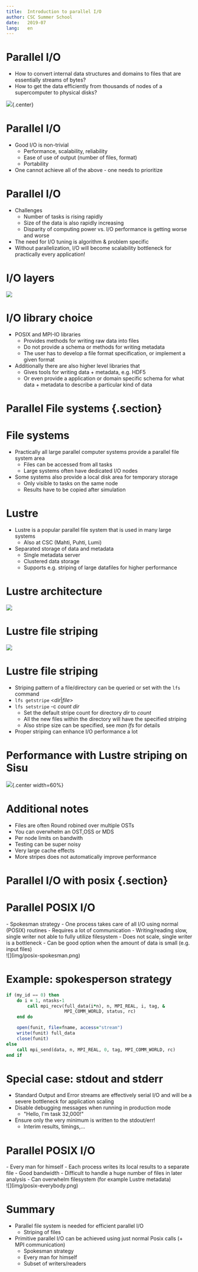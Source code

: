 ```yaml
---
title:  Introduction to parallel I/O
author: CSC Summer School
date:   2019-07
lang:   en
---
```



# Parallel I/O

- How to convert internal data structures and domains to files that
  are essentially streams of bytes?
- How to get the data efficiently from thousands of nodes of a
  supercomputer to physical disks?

![](img/io-illustration.png){.center}


# Parallel I/O

- Good I/O is non-trivial
  - Performance, scalability, reliability
  - Ease of use of output (number of files, format)
  - Portability
- One cannot achieve all of the above - one needs to prioritize

# Parallel I/O

- Challenges
    - Number of tasks is rising rapidly
    - Size of the data is also rapidly increasing
    - Disparity of computing power vs. I/O performance is getting worse
    and worse
- The need for I/O tuning is algorithm & problem specific
- Without parallelization, I/O will become scalability bottleneck for
  practically every application!

# I/O layers

![](img/io-layers.png)


# I/O library choice

- POSIX and MPI-IO libraries
    - Provides methods for writing raw data into files
    - Do not provide a schema or methods for writing metadata
    - The user has to develop a file format specification, or implement a
      given format
- Additionally there are also higher level libraries that
    - Gives tools for writing data + metadata, e.g. HDF5
    - Or even provide a application or domain specific schema for what
      data + metadata to describe a particular kind of data

# Parallel File systems {.section}

# File systems

- Practically all large parallel computer systems provide a parallel file
  system area
    - Files can be accessed from all tasks
    - Large systems often have dedicated I/O nodes
- Some systems also provide a local disk area for temporary storage
    - Only visible to tasks on the same node
    - Results have to be copied after simulation

# Lustre

- Lustre is a popular parallel file system that is used in many large
  systems
    - Also at CSC (Mahti, Puhti, Lumi)
- Separated storage of data and metadata
    - Single metadata server
    - Clustered data storage
    - Supports e.g. striping of large datafiles for higher performance

# Lustre architecture

![](img/lustre-architecture.png)


# Lustre file striping

![](img/lustre-striping.png)

# Lustre file striping

- Striping pattern of a file/directory can be queried or set with the
  `lfs` command
- `lfs getstripe` <*dir*|*file*>
- `lfs setstripe` -c *count* *dir*
    - Set the default stripe count for directory *dir* to *count*
    - All the new files within the directory will have the specified
    striping
    - Also stripe size can be specified, see *man lfs* for details
- Proper striping can enhance I/O performance a lot


# Performance with Lustre striping on Sisu

![](img/striping-performance.png){.center width=60%}


# Additional notes

- Files are often Round robined over multiple OSTs
- You can overwhelm an OST,OSS or MDS
- Per node limits on bandwith
- Testing can be super noisy
- Very large cache effects
- More stripes does not automatically improve performance

# Parallel I/O with posix {.section}

# Parallel POSIX I/O

<div class="column">
- Spokesman strategy
    - One process takes care of all I/O using normal (POSIX) routines
    - Requires a lot of communication
    - Writing/reading slow, single writer not able to fully utilize
      filesystem
    - Does not scale, single writer is a bottleneck
    - Can be good option when the amount of data is small (e.g. input
      files)
</div>
<div class="column">
![](img/posix-spokesman.png)
</div>

# Example: spokesperson strategy

```fortran
if (my_id == 0) then
    do i = 1, ntasks-1
        call mpi_recv(full_data(i*n), n, MPI_REAL, i, tag, &
                      MPI_COMM_WORLD, status, rc)
    end do

    open(funit, file=fname, access="stream")
    write(funit) full_data
    close(funit)
else
    call mpi_send(data, n, MPI_REAL, 0, tag, MPI_COMM_WORLD, rc)
end if
```


# Special case: stdout and stderr

- Standard Output and Error streams are effectively serial I/O and will be
  a severe bottleneck for application scaling
- Disable debugging messages when running in production mode
    - "Hello, I'm task 32,000!"
- Ensure only the very minimum is written to the stdout/err!
    - Interim results, timings,...


# Parallel POSIX I/O

<div class="column">
- Every man for himself
    - Each process writes its local results to a separate file
    - Good bandwidth
    - Difficult to handle a huge number of files in later analysis
    - Can overwhelm filesystem (for example Lustre metadata)
</div>

<div class="column">
![](img/posix-everybody.png)
</div>

# Summary

- Parallel file system is needed for efficient parallel I/O
    - Striping of files
- Primitive parallel I/O can be achieved using just normal Posix calls (+
  MPI communication)
    - Spokesman strategy
    - Every man for himself
    - Subset of writers/readers

